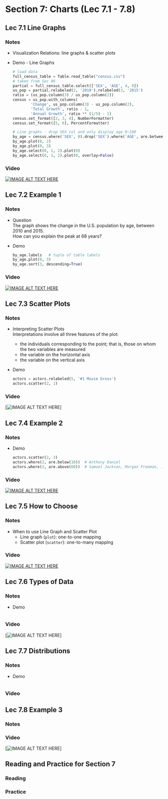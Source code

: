 # Section 7: Charts (Lec 7.1 - 7.8)

## Lec 7.1 Line Graphs

### Notes

+ Visualization Relations: line graphs & scatter plots
+ Demo - Line Graphs

    ```python
    # load data
    full_census_table = Table.read_table("census.csv")
    # taken from Sec 06
    partial = full_census_table.select(['SEX', 'AGE', 4, 9])
    us_pop = partial.relabeled(2, '2010').relabeled(3, '2015')
    ratio = (us_pop.column(3) / us_pop.column(2))
    census = us_pop.with_columns(
            'Change', us_pop.column(3) - us_pop.column(2), 
            'Total Growth', ratio - 1,
            'Annual Growth', ratio ** (1/5) - 1)
    census.set_format([2, 3, 4], NumberFormatter)
    census.set_format([5, 6], PercentFormatter)

    # Line graphs - drop SEX col and only display age 0~100
    by_age = census.where('SEX', 0).drop('SEX').where('AGE', are.between(0, 100))
    by_age.plot(0, 2) 
    by_age.plot(0, 3)
    by_age.select(0, 1, 2).plot(0)
    by_age.select(0, 1, 2).plot(0, overlay=False)
    ```

### Video

[![IMAGE ALT TEXT HERE](https://img.youtube.com/vi/YOUTUBE_VIDEO_ID_HERE/0.jpg)](https://youtu.be/pcEadlLnFBw)


## Lec 7.2 Example 1

### Notes

+ Question  
    The graph shows the change in the U.S. population by age, between 2010 and 2015.  
    How can you explain the peak at 68 years?
+ Demo

    ```python
    by_age.labels   # tuple of table labels
    by_age.plot(0, 3)
    by_age.sort(3, descending=True)
    ```

### Video

[![IMAGE ALT TEXT HERE](https://img.youtube.com/vi/YOUTUBE_VIDEO_ID_HERE/0.jpg)](https://youtu.be/5-NEr5Pnybk)


## Lec 7.3 Scatter Plots

### Notes

+ Interpreting Scatter Plots  
    Interpretations involve all three features of the plot:
    + the individuals corresponding to the point; that is, those on whom the two variables are measured
    + the variable on the horizontal axis
    + the variable on the vertical axis
+ Demo

    ```python
    actors = actors.relabeled(5, '#1 Movie Gross')
    actors.scatter(2, 1)
    ```

### Video

[![IMAGE ALT TEXT HERE](https://img.youtube.com/vi/YOUTUBE_VIDEO_ID_HERE/0.jpg)]


## Lec 7.4 Example 2

### Notes

+ Demo

    ```python
    actors.scatter(2, 3)
    actors.where(2, are.below(10))  # Anthony Daniel
    actors.where(2, are.above(60))  # Samuel Jackson, Morgan Freeman, ...
    ```

### Video

[![IMAGE ALT TEXT HERE](https://img.youtube.com/vi/YOUTUBE_VIDEO_ID_HERE/0.jpg)](https://youtu.be/WxrsPBNklks)


## Lec 7.5 How to Choose

### Notes

+ When to use Line Graph and Scatter Plot
    + Line graph (`plot`): one-to-one mapping
    + Scatter plot (`scatter`): one-to-many mapping

### Video

[![IMAGE ALT TEXT HERE](https://img.youtube.com/vi/YOUTUBE_VIDEO_ID_HERE/0.jpg)](https://youtu.be/CQIc1pjkyEM)


## Lec 7.6 Types of Data

### Notes

+ Demo

    ```python

    ```

### Video

[![IMAGE ALT TEXT HERE](https://img.youtube.com/vi/YOUTUBE_VIDEO_ID_HERE/0.jpg)]


## Lec 7.7 Distributions

### Notes

+ Demo

    ```python

    ```

### Video


## Lec 7.8 Example 3

### Notes


### Video

[![IMAGE ALT TEXT HERE](https://img.youtube.com/vi/YOUTUBE_VIDEO_ID_HERE/0.jpg)]


##  Reading and Practice for Section 7

### Reading


### Practice



